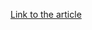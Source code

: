 [Link to the article](https://thedfirreport.com/2024/09/30/nitrogen-campaign-drops-sliver-and-ends-with-blackcat-ransomware/)
